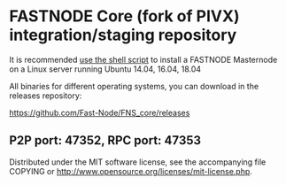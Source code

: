 FASTNODE Core (fork of PIVX) integration/staging repository
======================================


It is recommended [use the shell script](https://github.com/fastnodecc/fns-install) to install a FASTNODE Masternode on a Linux server running Ubuntu 14.04, 16.04, 18.04


All binaries for different operating systems, you can download in the releases repository:

https://github.com/Fast-Node/FNS_core/releases

P2P port: 47352, RPC port: 47353
-
Distributed under the MIT software license, see the accompanying file COPYING or http://www.opensource.org/licenses/mit-license.php.
